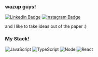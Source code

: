 ### wazup guys!

[![Linkedin Badge](https://img.shields.io/badge/Bernardo%20Casanova-blue?style=social&logo=Linkedin&logoColor=blue&link=www.linkedin.com/in/bernardocasanova)](https://www.linkedin.com/in/bernardocasanova/)
[![Instagram Badge](http://img.shields.io/badge/-@bgcasanova-1ca0f1?style=social&logo=instagram&logoColor=purple&link=https://instagram.com/bgcasanova)](https://instagram.com/bgcasanova)

and I like to take ideas out of the paper :)

### My Stack!
![JavaScript](https://img.shields.io/static/v1?label=&message=JavaScript&color=F1E05A&logo=javascript&logoColor=FFFFFF)
![TypeScript](https://img.shields.io/static/v1?label=&message=TypeScript&color=007ACC&logo=typescript&logoColor=FFFFFF)
![Node](https://img.shields.io/static/v1?label=&message=Node&color=68A063&logo=node.js&logoColor=FFFFFF)
![React](https://img.shields.io/static/v1?label=&message=React&color=61DBFB&logo=react&logoColor=FFFFFF)
